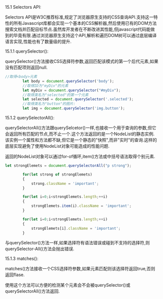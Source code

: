 15.1 Selectors API:

Selectors API是W3C推荐标准,规定了浏览器原生支持的CSS查询API.支持这一特性的所有Javascript库都会实现一个基本的CSS解析器,然后使用已有的DOM方法搜索文档并匹配目标节点.虽然库开发者在不断改进其性能,但javascript代码能做到的毕竟有限.通过浏览器原生支持这个API,解析和遍历DOM树可以通过底层编译语言实现,性能也有了数量级的提升.

15.1.1 querySelector():

querySelector()方法接收CSS选择符参数,返回匹配该模式的第一个后代元素,如果没有匹配项则返回null.

```js
//取得<body>元素
        let body = document.querySelector('body');
        //取得ID为"myDiv"的元素
        let myDiv = document.querySelector("#myDiv");
        //取得类名为"selected"的第一个元素
        let selected = document.querySelector('.selected');
        //取得类名为"button"的图片:
        let img = document.querySelector('img.button');
```

15.1.2 querySelectorAll():

querySelectorAll()方法跟querySelcetor()一样,也接收一个用于查询的参数,但它会返回所有匹配的节点,而不止一个.这个方法返回的是一个NodeList的静态实例.该实例一个属性和方法都不缺,但它是一个静态的"快照",而非"实时"的查询.这样的底层实现避免了使用NodeList对象可能造成的性能问题.

返回的NodeList对象可以通过for-of循环,item()方法或中括号语法取得个别元素.

```js
let strongElemets = document.querySelectorAll("p strong");

        for(let strong of strongElemets)
        {
            strong.className = 'important';
        }

        for(let i=0;i<strongElemets.length;++i)
        {
            strongElemets.item(i).className = 'important';
        }

        for(let i=0;i<strongElemets.length;++i)
        {
            strongElemets[i].className = 'important';
        }
```

与querySelector()方法一样,如果选择符有语法错误或碰到不支持的选择符,则querySelector-All()方法会抛出错误.

15.1.3 matches():

matches()方法接收一个CSS选择符参数,如果元素匹配则该选择符返回true,否则返回flase.

使用这个方法可以方便的检测某个元素会不会被querySelector()或querySelectorAll()方法返回.


